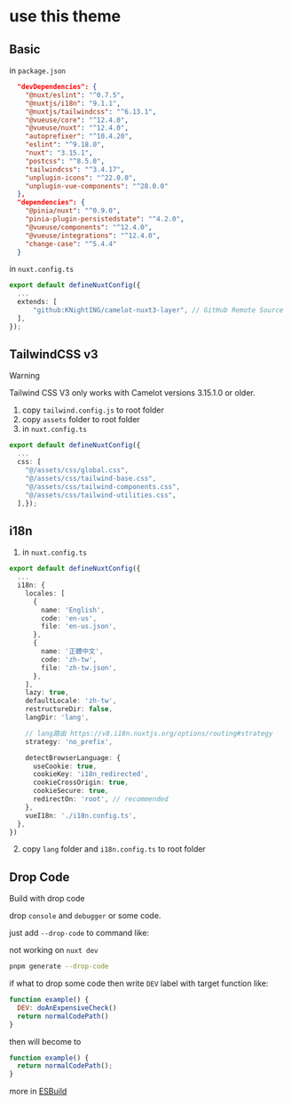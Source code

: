 # use this theme

## Basic

in `package.json`

```json
  "devDependencies": {
    "@nuxt/eslint": "^0.7.5",
    "@nuxtjs/i18n": "9.1.1",
    "@nuxtjs/tailwindcss": "^6.13.1",
    "@vueuse/core": "^12.4.0",
    "@vueuse/nuxt": "^12.4.0",
    "autoprefixer": "^10.4.20",
    "eslint": "^9.18.0",
    "nuxt": "3.15.1",
    "postcss": "^8.5.0",
    "tailwindcss": "^3.4.17",
    "unplugin-icons": "^22.0.0",
    "unplugin-vue-components": "^28.0.0"
  },
  "dependencies": {
    "@pinia/nuxt": "^0.9.0",
    "pinia-plugin-persistedstate": "^4.2.0",
    "@vueuse/components": "^12.4.0",
    "@vueuse/integrations": "^12.4.0",
    "change-case": "^5.4.4"
  }
```

in `nuxt.config.ts`

```ts
export default defineNuxtConfig({
  ...
  extends: [
      "github:KNightING/camelot-nuxt3-layer", // GitHub Remote Source
  ],
});
```

## TailwindCSS v3

> [!WARNING]  
> Tailwind CSS V3 only works with Camelot versions 3.15.1.0 or older.

1. copy `tailwind.config.js` to root folder
2. copy `assets` folder to root folder
3. in `nuxt.config.ts`

```ts
export default defineNuxtConfig({
  ...
  css: [
    "@/assets/css/global.css",
    "@/assets/css/tailwind-base.css",
    "@/assets/css/tailwind-components.css",
    "@/assets/css/tailwind-utilities.css",
  ],});
```

## i18n

1. in `nuxt.config.ts`

```ts
export default defineNuxtConfig({
  ...
  i18n: {
    locales: [
      {
        name: 'English',
        code: 'en-us',
        file: 'en-us.json',
      },
      {
        name: '正體中文',
        code: 'zh-tw',
        file: 'zh-tw.json',
      },
    ],
    lazy: true,
    defaultLocale: 'zh-tw',
    restructureDir: false,
    langDir: 'lang',

    // lang路由 https://v8.i18n.nuxtjs.org/options/routing#strategy
    strategy: 'no_prefix',

    detectBrowserLanguage: {
      useCookie: true,
      cookieKey: 'i18n_redirected',
      cookieCrossOrigin: true,
      cookieSecure: true,
      redirectOn: 'root', // recommended
    },
    vueI18n: './i18n.config.ts',
  },
})
```

   2. copy `lang` folder and `i18n.config.ts` to root folder


## Drop Code

Build with drop code

drop `console` and `debugger` or some code.

just add `--drop-code` to command like:

not working on `nuxt dev`

```bash
pnpm generate --drop-code
```

if what to drop some code then write `DEV` label with target function like:

```js
function example() {
  DEV: doAnExpensiveCheck()
  return normalCodePath()
}
```

then will become to

```js
function example() {
  return normalCodePath();
}
```

more in [ESBuild](https://esbuild.github.io/api/#drop-labels)
